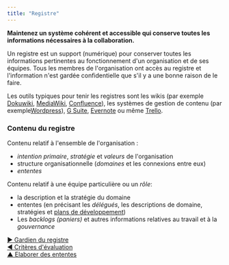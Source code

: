 ```yaml
---
title: "Registre"
---
```



**Maintenez un système cohérent et accessible qui conserve toutes les informations nécessaires à la collaboration.**

Un registre est un support (numérique) pour conserver toutes les informations pertinentes au fonctionnement d'un organisation et de ses équipes. Tous les membres de l'organisation ont accès au registre et l'information n'est gardée confidentielle que s'il y a une bonne raison de le faire.

Les outils typiques pour tenir les registres sont les wikis (par exemple [Dokuwiki](https://www.dokuwiki.org/), [MediaWiki](https://www.mediawiki.org/), [Confluence](https://www.atlassian.com/software/confluence)), les systèmes de gestion de contenu (par exemple[Wordpress](https://wordpress.org/)), [G Suite](https://gsuite.google.com), [Evernote](https://evernote.com/business) ou même [Trello](https://trello.com/).

### Contenu du registre

Contenu relatif à l'ensemble de l'organisation :

- <dfn data-info="Moteur principal: L&apos;intention primaire d&apos;un domaine est l&apos;intention principale à laquelle les personnes qui s&apos;occupent de ce domaine répondent.">intention primaire</dfn>, <dfn data-info="Stratégie: Une approche générale définissant comment créer de la valeur pour s&apos;occuper avec succès d&apos;un domaine.">stratégie</dfn> et <dfn data-info="Valeurs: Principes importants qui guident le comportement. A ne pas confondre avec “valeur“ (singulier) dans le contexte d&apos;une intention.">valeurs</dfn> de l'organisation
- structure organisationnelle (<dfn data-info="Domaine: Une zone d&apos;influence, d’activité et de prise de décisions distincte au sein d&apos;une organisation.">domaines</dfn> et les connexions entre eux)
- <dfn data-info="Entente: Une ligne directrice, un processus ou protocole établi de le but de guider le flux de valeur.">ententes</dfn> 

Contenu relatif à une équipe particulière ou un <dfn data-info="Rôle: Un domaine qui est délégué à un individu.">rôle</dfn>:

- la description et la stratégie du domaine
- ententes (en précisant les <dfn data-info="Délégué: Un individu ou groupe acceptant la redevabilité pour un domaine leur étant délégué.">délégués</dfn>, les descriptions de domaine, stratégies et [plans de développement](development-plan.html))
- Les <dfn data-info="Backlog (panier): Une liste explicite et priorisée d&apos;éléments de travail (livrables) ou d&apos;intention en attente de traitement.">backlogs (paniers)</dfn> et autres informations relatives au travail et à la <dfn data-info="Gouvernance: L&apos;acte de fixer des objectifs et de prendre et de modifier des décisions qui guident les gens pour les accomplir.">gouvernance</dfn>

[&#9654; Gardien du registre](logbook-keeper.html)<br/>[&#9664; Critères d'évaluation](evaluation-criteria.html)<br/>[&#9650; Elaborer des ententes](defining-agreements.html)

